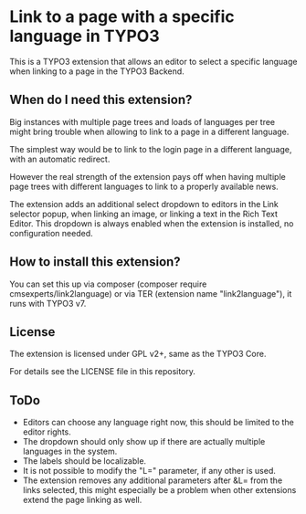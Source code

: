 # Link to a page with a specific language in TYPO3

This is a TYPO3 extension that allows an editor to select a specific language when linking to a
page in the TYPO3 Backend.

## When do I need this extension?

Big instances with multiple page trees and loads of languages per tree might bring trouble when
allowing to link to a page in a different language.

The simplest way would be to link to the login page in a different language, with an automatic
redirect.

However the real strength of the extension pays off when having multiple page trees with different
languages to link to a properly available news.

The extension adds an additional select dropdown to editors in the Link selector popup, when linking
an image, or linking a text in the Rich Text Editor. This dropdown is always enabled
when the extension is installed, no configuration needed.

## How to install this extension?

You can set this up via composer (composer require cmsexperts/link2language) or via
TER (extension name "link2language"), it runs with TYPO3 v7.

## License

The extension is licensed under GPL v2+, same as the TYPO3 Core.

For details see the LICENSE file in this repository.

## ToDo

- Editors can choose any language right now, this should be limited to the editor rights.
- The dropdown should only show up if there are actually multiple languages in the system.
- The labels should be localizable.
- It is not possible to modify the "L=" parameter, if any other is used.
- The extension removes any additional parameters after &L= from the links selected, this might
especially be a problem when other extensions extend the page linking as well.